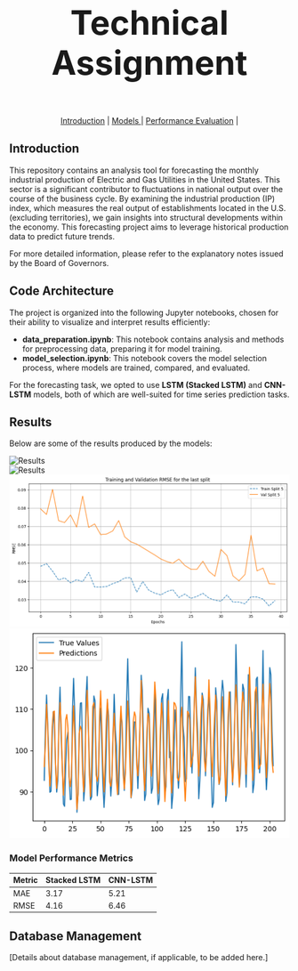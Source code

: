 # <p align="center" style="font-size: 60px;"><strong>Technical Assignment</strong> </p> 

<p align="center">
  <a href="##introduction">Introduction</a> |  
  <a href="#models">Models </a> | 
  <a href="#performance-evaluation">Performance Evaluation</a> | 
</p>


## Introduction

This repository contains an analysis tool for forecasting the monthly industrial production of Electric and Gas Utilities in the United States. This sector is a significant contributor to fluctuations in national output over the course of the business cycle. By examining the industrial production (IP) index, which measures the real output of establishments located in the U.S. (excluding territories), we gain insights into structural developments within the economy. This forecasting project aims to leverage historical production data to predict future trends.

For more detailed information, please refer to the explanatory notes issued by the Board of Governors.

## Code Architecture

The project is organized into the following Jupyter notebooks, chosen for their ability to visualize and interpret results efficiently:

- **data_preparation.ipynb**: This notebook contains analysis and methods for preprocessing data, preparing it for model training.
- **model_selection.ipynb**: This notebook covers the model selection process, where models are trained, compared, and evaluated.

For the forecasting task, we opted to use **LSTM (Stacked LSTM)** and **CNN-LSTM** models, both of which are well-suited for time series prediction tasks.

## Results

Below are some of the results produced by the models:

![Results](./media/lstm_opt_curve.png)  
![Results](./media/lstm_opt_prediction.png)  
![Results](./media/cnn_lstm_curve.png)  
![Results](./media/cnn_lstm_prediction.png)  

### Model Performance Metrics

| Metric   | Stacked LSTM | CNN-LSTM |
|----------|--------------|----------|
| MAE      | 3.17     | 5.21  |
| RMSE     | 4.16      | 6.46  |

## Database Management

[Details about database management, if applicable, to be added here.]
